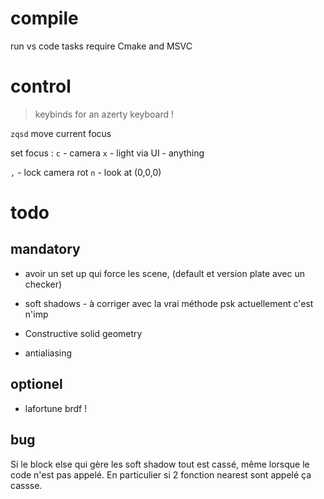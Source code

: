 # compile

run vs code tasks
require Cmake and MSVC

# control

> keybinds for an azerty keyboard !

`zqsd` move current focus

set focus :
`c` - camera
`x` - light
via UI - anything

`,` - lock camera rot
`n` - look at (0,0,0)

# todo

## mandatory

- avoir un set up qui force les scene, (default et version plate avec un checker)

- soft shadows - à corriger avec la vrai méthode psk actuellement c'est n'imp
- Constructive solid geometry
- antialiasing


## optionel

- lafortune brdf !

## bug

Si le block else qui gère les soft shadow tout est cassé, même lorsque le code n'est pas appelé.
En particulier si 2 fonction nearest sont appelé ça cassse.


